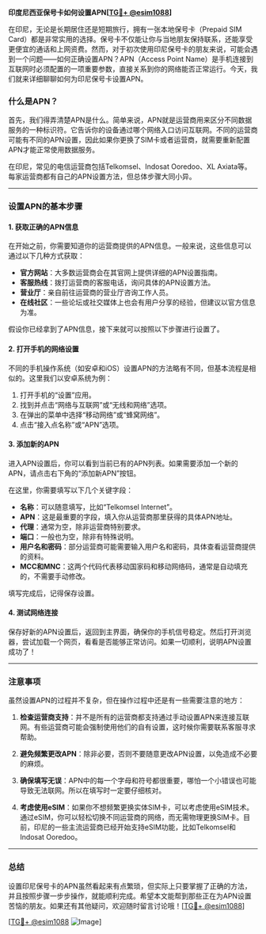 **印度尼西亚保号卡如何设置APN[[TG💪+ @esim1088](https://t.me/s/esim1088)]**

在印尼，无论是长期居住还是短期旅行，拥有一张本地保号卡（Prepaid SIM Card）都是非常实用的选择。保号卡不仅能让你与当地朋友保持联系，还能享受更便宜的通话和上网资费。然而，对于初次使用印尼保号卡的朋友来说，可能会遇到一个问题——如何正确设置APN？APN（Access Point Name）是手机连接到互联网时必须配置的一项重要参数，直接关系到你的网络能否正常运行。今天，我们就来详细聊聊如何为印尼保号卡设置APN。

### 什么是APN？

首先，我们得弄清楚APN是什么。简单来说，APN就是运营商用来区分不同数据服务的一种标识符。它告诉你的设备通过哪个网络入口访问互联网。不同的运营商可能有不同的APN设置，因此如果你更换了SIM卡或者运营商，就需要重新配置APN才能正常使用数据服务。

在印尼，常见的电信运营商包括Telkomsel、Indosat Ooredoo、XL Axiata等。每家运营商都有自己的APN设置方法，但总体步骤大同小异。

---

### 设置APN的基本步骤

#### 1. 获取正确的APN信息
在开始之前，你需要知道你的运营商提供的APN信息。一般来说，这些信息可以通过以下几种方式获取：

- **官方网站**：大多数运营商会在其官网上提供详细的APN设置指南。
- **客服热线**：拨打运营商的客服电话，询问具体的APN设置方法。
- **营业厅**：亲自前往运营商的营业厅咨询工作人员。
- **在线社区**：一些论坛或社交媒体上也会有用户分享的经验，但建议以官方信息为准。

假设你已经拿到了APN信息，接下来就可以按照以下步骤进行设置了。

#### 2. 打开手机的网络设置
不同的手机操作系统（如安卓和iOS）设置APN的方法略有不同，但基本流程是相似的。这里我们以安卓系统为例：

1. 打开手机的“设置”应用。
2. 找到并点击“网络与互联网”或“无线和网络”选项。
3. 在弹出的菜单中选择“移动网络”或“蜂窝网络”。
4. 点击“接入点名称”或“APN”选项。

#### 3. 添加新的APN
进入APN设置后，你可以看到当前已有的APN列表。如果需要添加一个新的APN，请点击右下角的“添加新APN”按钮。

在这里，你需要填写以下几个关键字段：
- **名称**：可以随意填写，比如“Telkomsel Internet”。
- **APN**：这是最重要的字段，填入你从运营商那里获得的具体APN地址。
- **代理**：通常为空，除非运营商特别要求。
- **端口**：一般也为空，除非有特殊说明。
- **用户名和密码**：部分运营商可能需要输入用户名和密码，具体查看运营商提供的资料。
- **MCC和MNC**：这两个代码代表移动国家码和移动网络码，通常是自动填充的，不需要手动修改。

填写完成后，记得保存设置。

#### 4. 测试网络连接
保存好新的APN设置后，返回到主界面，确保你的手机信号稳定。然后打开浏览器，尝试加载一个网页，看看是否能够正常访问。如果一切顺利，说明APN设置成功了！

---

### 注意事项

虽然设置APN的过程并不复杂，但在操作过程中还是有一些需要注意的地方：

1. **检查运营商支持**：并不是所有的运营商都支持通过手动设置APN来连接互联网。有些运营商可能会强制使用他们的自有设置，这时候你需要联系客服寻求帮助。
   
2. **避免频繁更改APN**：除非必要，否则不要随意更改APN设置，以免造成不必要的麻烦。

3. **确保填写无误**：APN中的每一个字母和符号都很重要，哪怕一个小错误也可能导致无法联网。所以在填写时一定要仔细核对。

4. **考虑使用eSIM**：如果你不想频繁更换实体SIM卡，可以考虑使用eSIM技术。通过eSIM，你可以轻松切换不同运营商的网络，而无需物理更换SIM卡。目前，印尼的一些主流运营商已经开始支持eSIM功能，比如Telkomsel和Indosat Ooredoo。

---

### 总结

设置印尼保号卡的APN虽然看起来有点繁琐，但实际上只要掌握了正确的方法，并且按照步骤一步步操作，就能顺利完成。希望本文能帮到那些正在为APN设置苦恼的朋友。如果还有其他疑问，欢迎随时留言讨论哦！[[TG💪+ @esim1088](https://t.me/s/esim1088)]

[[TG💪+ @esim1088](https://t.me/s/esim1088) ![Image](https://i.postimg.cc/4NQfJmqS/Snipaste-2025-05-13-00-14-12.png)]